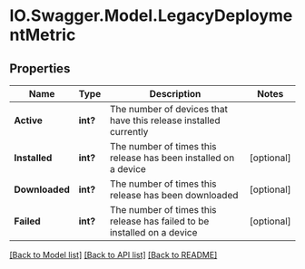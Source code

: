 # IO.Swagger.Model.LegacyDeploymentMetric
## Properties

Name | Type | Description | Notes
------------ | ------------- | ------------- | -------------
**Active** | **int?** | The number of devices that have this release installed currently | 
**Installed** | **int?** | The number of times this release has been installed on a device | [optional] 
**Downloaded** | **int?** | The number of times this release has been downloaded | [optional] 
**Failed** | **int?** | The number of times this release has failed to be installed on a device | [optional] 

[[Back to Model list]](../README.md#documentation-for-models) [[Back to API list]](../README.md#documentation-for-api-endpoints) [[Back to README]](../README.md)

